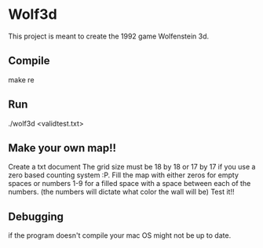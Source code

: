 # Wolf3d
This project is meant to create the 1992 game Wolfenstein 3d.

## Compile
  make re
  
## Run
  ./wolf3d <validtest.txt>
  
## Make your own map!!
  Create a txt document
  The grid size must be 18 by 18 or 17 by 17 if you use a zero based counting system :P.
  Fill the map with either zeros for empty spaces or numbers 1-9 for a filled space with a space between each of the numbers. (the numbers will dictate what color the wall will be)
  Test it!!
  
## Debugging
  if the program doesn't compile your mac OS might not be up to date.
  

